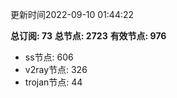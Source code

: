 更新时间2022-09-10 01:44:22

**总订阅: 73**
**总节点: 2723**
**有效节点: 976**
- ss节点: 606
- v2ray节点: 326
- trojan节点: 44
